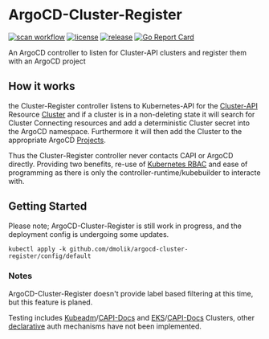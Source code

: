 # ArgoCD-Cluster-Register

[![scan workflow](https://github.com/dmolik/argocd-cluster-register/actions/workflows/scan.yaml/badge.svg)](https://github.com/dmolik/argocd-cluster-register/actions/workflows/scan.yaml)
[![license](https://badgen.net/github/license/dmolik/argocd-cluster-register/)](https://github.com/dmolik/argocd-cluster-register/blob/main/LICENSE)
[![release](https://badgen.net/github/release/dmolik/argocd-cluster-register/stable)](https://github.com/dmolik/argocd-cluster-register/releases)
[![Go Report Card](https://goreportcard.com/badge/github.com/dmolik/argocd-cluster-register)](https://goreportcard.com/report/github.com/dmolik/argocd-cluster-register)

An ArgoCD controller to listen for Cluster-API clusters and register them with an ArgoCD project

## How it works

the Cluster-Register controller listens to Kubernetes-API for the [Cluster-API](https://cluster-api.sigs.k8s.io/) Resource [Cluster](https://doc.crds.dev/github.com/kubernetes-sigs/cluster-api/cluster.x-k8s.io/Cluster/v1beta1@v1.2.0) and if a cluster is in a non-deleting state it will search for Cluster Connecting resources and add a deterministic Cluster secret into the ArgoCD namespace. Furthermore it will then add the Cluster to the appropriate ArgoCD [Projects](https://doc.crds.dev/github.com/argoproj/argo-cd/argoproj.io/AppProject/v1alpha1@v2.4.4).

Thus the Cluster-Register controller never contacts CAPI or ArgoCD directly. Providing two benefits, re-use of [Kubernetes RBAC](https://kubernetes.io/docs/reference/access-authn-authz/rbac/) and ease of programming as there is only the controller-runtime/kubebuilder to interacte with.

## Getting Started

Please note; ArgoCD-Cluster-Register is still work in progress, and the deployment config is undergoing some updates.

    kubectl apply -k github.com/dmolik/argocd-cluster-register/config/default

### Notes

ArgoCD-Cluster-Register doesn't provide label based filtering at this time, but this feature is planed.

Testing includes [Kubeadm](https://kubernetes.io/docs/reference/setup-tools/kubeadm/)/[CAPI-Docs](https://cluster-api.sigs.k8s.io/tasks/kubeadm-bootstrap.html) and [EKS](https://www.amazonaws.cn/en/eks/)/[CAPI-Docs](https://cluster-api-aws.sigs.k8s.io/topics/eks/enabling.html) Clusters, other [declarative](https://argo-cd.readthedocs.io/en/stable/operator-manual/declarative-setup/#clusters) auth mechanisms have not been implemented.
